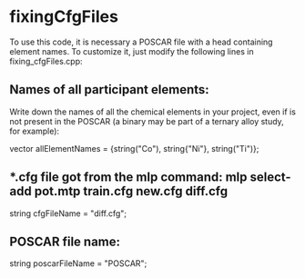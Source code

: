 # fixingCfgFiles
To use this code, it is necessary a POSCAR file with a head containing element names.
To customize it, just modify the following lines in fixing_cfgFiles.cpp:

  ## Names of all participant elements: 
  Write down the names of all the chemical elements in your project, even if is not present in the POSCAR (a binary may be part of a ternary alloy study, for example):
  
  vector<string> allElementNames = {string("Co"), string{"Ni"}, string("Ti")};

  ## *.cfg file got from the mlp command: mlp select-add pot.mtp train.cfg new.cfg diff.cfg
  string cfgFileName = "diff.cfg";

  ## POSCAR file name:
  string poscarFileName = "POSCAR";
